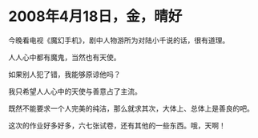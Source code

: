 # 2008年4月18日，金，晴好

今晚看电视《魔幻手机》，剧中人物游所为对陆小千说的话，很有道理。

人人心中都有魔鬼，当然也有天使。

如果别人犯了错，我能够原谅他吗？

我只希望人人心中的天使与善意占了主流。

既然不能要求一个人完美的纯洁，那么就求其次，大体上、总体上是善良的吧。

这次的作业好多好多，六七张试卷，还有其他的一些东西。哦，天啊！

